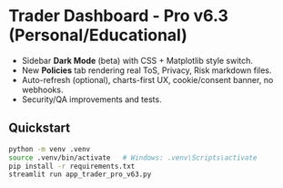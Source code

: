 
# Trader Dashboard - Pro v6.3 (Personal/Educational)
- Sidebar **Dark Mode** (beta) with CSS + Matplotlib style switch.
- New **Policies** tab rendering real ToS, Privacy, Risk markdown files.
- Auto-refresh (optional), charts-first UX, cookie/consent banner, no webhooks.
- Security/QA improvements and tests.

## Quickstart
```bash
python -m venv .venv
source .venv/bin/activate   # Windows: .venv\Scripts\activate
pip install -r requirements.txt
streamlit run app_trader_pro_v63.py
```
